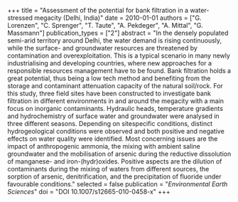 +++
title = "Assessment of the potential for bank filtration in a water-stressed megacity (Delhi, India)"
date = 2010-01-01
authors = ["G. Lorenzen", "C. Sprenger", "T. Taute", "A. Pekdeger", "A. Mittal", "G. Massmann"]
publication_types = ["2"]
abstract = "In the densely populated semi-arid territory around Delhi, the water demand is rising continuously, while the surface- and groundwater resources are threatened by contamination and overexploitation. This is a typical scenario in many newly industrialising and developing countries, where new approaches for a responsible resources management have to be found. Bank filtration holds a great potential, thus being a low tech method and benefiting from the storage and contaminant attenuation capacity of the natural soil/rock. For this study, three field sites have been constructed to investigate bank filtration in different environments in and around the megacity with a main focus on inorganic contaminants. Hydraulic heads, temperature gradients and hydrochemistry of surface water and groundwater were analysed in three different seasons. Depending on sitespecific conditions, distinct hydrogeological conditions were observed and both positive and negative effects on water quality were identified. Most concerning issues are the impact of anthropogenic ammonia, the mixing with ambient saline groundwater and the mobilisation of arsenic during the reductive dissolution of manganese- and iron-(hydr)oxides. Positive aspects are the dilution of contaminants during the mixing of waters from different sources, the sorption of arsenic, denitrification, and the precipitation of fluoride under favourable conditions."
selected = false
publication = "*Environmental Earth Sciences*"
doi = "DOI 10.1007/s12665-010-0458-x"
+++

